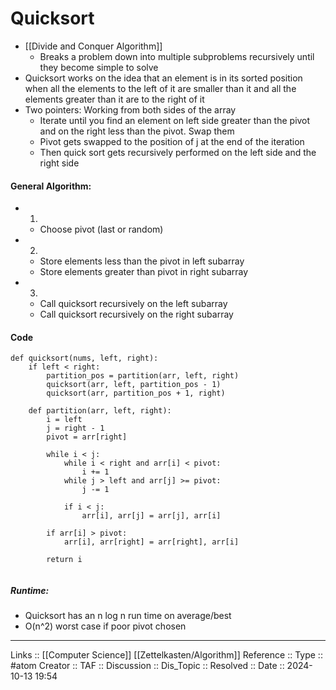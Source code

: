 # Quicksort

- [[Divide and Conquer Algorithm]]
	- Breaks a problem down into multiple subproblems recursively until they become simple to solve
- Quicksort works on the idea that an element is in its sorted position when all the elements to the left of it are smaller than it and all the elements greater than it are to the right of it
- Two pointers: Working from both sides of the array
	- Iterate until you find an element on left side greater than the pivot and on the right less than the pivot. Swap them
	- Pivot gets swapped to the position of j at the end of the iteration
	- Then quick sort gets recursively performed on the left side and the right side
#### General Algorithm:
- 1.
	- Choose pivot (last or random)
- 2.
	- Store elements less than the pivot in left subarray
	- Store elements greater than pivot in right subarray
- 3.
	- Call quicksort recursively on the left subarray
	- Call quicksort recursively on the right subarray

#### Code
```
def quicksort(nums, left, right):
	if left < right:
		partition_pos = partition(arr, left, right)
		quicksort(arr, left, partition_pos - 1)
		quicksort(arr, partition_pos + 1, right)

	def partition(arr, left, right):
		i = left
		j = right - 1
		pivot = arr[right]

		while i < j:
			while i < right and arr[i] < pivot:
				i += 1
			while j > left and arr[j] >= pivot:
				j -= 1

			if i < j:
				arr[i], arr[j] = arr[j], arr[i]

		if arr[i] > pivot:
			arr[i], arr[right] = arr[right], arr[i]

		return i
	
```


##### Runtime:
- Quicksort has an n log n run time on average/best
- O(n^2) worst case if poor pivot chosen
---
Links :: [[Computer Science]] [[Zettelkasten/Algorithm]]
Reference ::
Type :: #atom
Creator ::
TAF ::
Discussion ::
Dis_Topic :: 
Resolved ::
Date :: 2024-10-13 19:54
